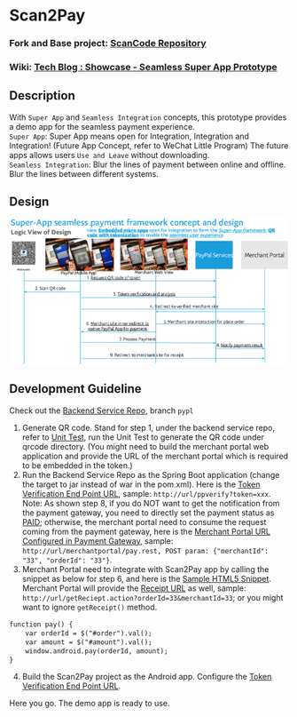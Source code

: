 # Scan2Pay

### Fork and Base project: [ScanCode Repository](https://github.com/liang530/ScanCode.git)
### Wiki: [Tech Blog : Showcase - Seamless Super App Prototype](https://xljiadahao.github.io/2018/04/15/Xu-Lei-Showcase-Super-App-Seamless-Payment-Framework-Prototype/)

## Description

With `Super App` and `Seamless Integration` concepts, this prototype provides a demo app for the seamless payment experience. <br/>
`Super App`: Super App means open for Integration, Integration and Integration! (Future App Concept, refer to WeChat Little Program) The future apps allows users `Use and Leave` without downloading. <br/>
`Seamless Integration`: Blur the lines of payment between online and offline. Blur the lines between different systems. 

## Design

![upload certificate](https://github.com/xljiadahao/xljiadahao.github.io/blob/master/images/superapp/logic_view.png "Upload Certificate")

## Development Guideline

Check out the [Backend Service Repo](https://github.com/xljiadahao/SnippetInnovationWithSpringBoot.git), branch `pypl`
1. Generate QR code. Stand for step 1, under the backend service repo, refer to [Unit Test](https://github.com/xljiadahao/SnippetInnovationWithSpringBoot/blob/pypl/src/test/java/com/snippet/jwt/QRCodeTokenTest.java), run the Unit Test to generate the QR code under qrcode directory. (You might need to build the merchant portal web application and provide the URL of the merchant portal which is required to be embedded in the token.)
2. Run the Backend Service Repo as the Spring Boot application (change the target to jar instead of war in the pom.xml). Here is the [Token Verification End Point URL](https://github.com/xljiadahao/SnippetInnovationWithSpringBoot/blob/pypl/src/main/java/com/snippet/jwt/JsonWebTokenController.java#L83), sample: `http://url/ppverify?token=xxx`. Note: As shown step 8, if you do NOT want to get the notification from the payment gateway, you need to directly set the payment status as [PAID](https://github.com/xljiadahao/SnippetInnovationWithSpringBoot/blob/pypl/src/main/java/com/snippet/paypal/PaymentRestController.java#L45); otherwise, the merchant portal need to consume the request coming from the payment gateway, here is the [Merchant Portal URL Configured in Payment Gateway](https://github.com/xljiadahao/SnippetInnovationWithSpringBoot/blob/pypl/src/main/java/com/snippet/paypal/PaymentRestController.java#L28), sample: `http://url/merchantportal/pay.rest, POST param: {"merchantId": "33", "orderId": "33"}`.
3. Merchant Portal need to integrate with Scan2Pay app by calling the snippet as below for step 6, and here is the [Sample HTML5 Snippet](https://github.com/xljiadahao/SnippetInnovationWithSpringBoot/blob/pypl/src/main/resources/templates/pay.html). Merchant Portal will provide the [Receipt URL](https://github.com/xljiadahao/Scan2Pay/blob/master/app/src/main/java/com/paypal/payment/PaymentActivity.java#L149) as well, sample: `http://url/getReciept.action?orderId=33&merchantId=33`; or you might want to ignore `getReceipt()` method.
```
function pay() {
    var orderId = $("#order").val();
    var amount = $("#amount").val();
    window.android.pay(orderId, amount);
}
```
4. Build the Scan2Pay project as the Android app. Configure the [Token Verification End Point URL](https://github.com/xljiadahao/Scan2Pay/blob/master/app/src/main/java/com/paypal/scancode/utils/Constant.java#L22).

Here you go. The demo app is ready to use.
